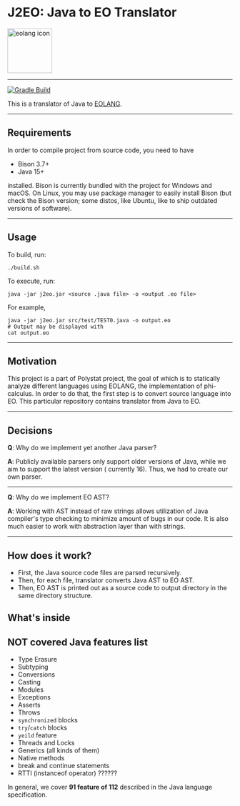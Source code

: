 # J2EO: Java to EO Translator

<img src="https://www.yegor256.com/images/books/elegant-objects/cactus.svg" height="100px"  alt="eolang icon"/>

---

[![Gradle Build](https://github.com/polystat/j2eo/actions/workflows/gradle-build.yml/badge.svg)](https://github.com/polystat/j2eo/actions/workflows/gradle-build.yml)

This is a translator of Java to [EOLANG](https://www.eolang.org).

---

## Requirements

In order to compile project from source code, you need to have

- Bison 3.7+
- Java 15+

installed. Bison is currently bundled with the project for Windows and macOS. On Linux, you may use package manager to easily install Bison (but check the Bison version; some distos, like Ubuntu, like to ship outdated versions of software).

---

## Usage

To build, run:

```shell
./build.sh
```

To execute, run:

```shell
java -jar j2eo.jar <source .java file> -o <output .eo file>
```

For example,
```shell
java -jar j2eo.jar src/test/TEST0.java -o output.eo
# Output may be displayed with 
cat output.eo
```

---

## Motivation

This project is a part of Polystat project, the goal of which is to statically analyze different languages using EOLANG,
the implementation of phi-calculus. In order to do that, the first step is to convert source language into EO. This
particular repository contains translator from Java to EO.

---

## Decisions

**Q**: Why do we implement yet another Java parser?

**A**: Publicly available parsers only support older versions of Java, while we aim to support the latest version (
currently 16). Thus, we had to create our own parser.

---

**Q**: Why do we implement EO AST?

**A**: Working with AST instead of raw strings allows utilization of Java compiler's type checking to minimize amount of
bugs in our code. It is also much easier to work with abstraction layer than with strings.

---

## How does it work?

- First, the Java source code files are parsed recursively.
- Then, for each file, translator converts Java AST to EO AST.
- Then, EO AST is printed out as a source code to output directory in the same directory structure.

## What's inside



## NOT covered Java features list

- Type Erasure
- Subtyping
- Conversions
- Casting
- Modules
- Exceptions
- Asserts
- Throws
- ``synchronized`` blocks
- ``try``/``catch`` blocks
- ``yeild`` feature
- Threads and Locks
- Generics (all kinds of them)
- Native methods
- break and continue statements
- RTTI (instanceof operator) ??????

In general, we cover **91 feature of 112** described in the Java language specification.